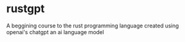 # rustgpt
A beggining course to the rust programming language created using openai's chatgpt an ai language model
